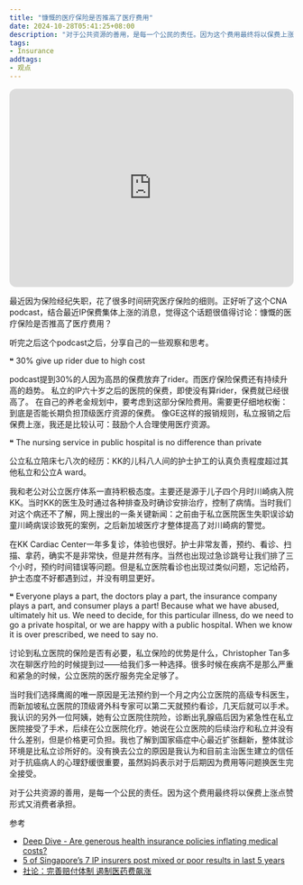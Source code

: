 ```yaml
---
title: "慷慨的医疗保险是否推高了医疗费用"
date: 2024-10-28T05:41:25+08:00
description: "对于公共资源的善用，是每一个公民的责任。因为这个费用最终将以保费上涨点赞形式又消费者承担"
tags:
- Insurance
addtags:
- 观点
---
```


<iframe style="border-radius:12px" src="https://open.spotify.com/embed/episode/7efoJ2EvjfQ9DC0T7BQZQT?utm_source=generator" width="100%" height="352" frameBorder="0" allowfullscreen="" allow="autoplay; clipboard-write; encrypted-media; fullscreen; picture-in-picture" loading="lazy"></iframe>


最近因为保险经纪失职，花了很多时间研究医疗保险的细则。正好听了这个CNA podcast，结合最近IP保费集体上涨的消息，觉得这个话题很值得讨论：慷慨的医疗保险是否推高了医疗费用？

听完之后这个podcast之后，分享自己的一些观察和思考。

❝ 30% give up rider due to high cost

podcast提到30%的人因为高昂的保费放弃了rider。而医疗保险保费还有持续升高的趋势。 私立的IP六十岁之后的医院的保费，即使没有算rider，保费就已经很高了。 在自己的养老金规划中，要考虑到这部分保险费用。需要更仔细地权衡：到底是否能长期负担顶级医疗资源的保费。 像GE这样的报销规则，私立报销之后保费上涨，我还是比较认可：鼓励个人合理使用医疗资源。

❝ The nursing service in public hospital is no difference than private

公立私立陪床七八次的经历：KK的儿科八人间的护士护工的认真负责程度超过其他私立和公立A ward。

我和老公对公立医疗体系一直持积极态度。主要还是源于儿子四个月时川崎病入院KK。当时KK的医生及时通过各种排查及时确诊安排治疗，控制了病情。当时我们对这个病还不了解，网上搜出的一条关键新闻：之前由于私立医院医生失职误诊幼童川崎病误诊致死的案例，之后新加坡医疗才整体提高了对川崎病的警觉。

在KK Cardiac Center一年多复诊，体验也很好。护士非常友善，预约、看诊、扫描、拿药，确实不是非常快，但是井然有序。当然也出现过急诊跳号让我们排了三个小时，预约时间错误等问题。但是私立医院看诊也出现过类似问题，忘记给药，护士态度不好都遇到过，并没有明显更好。

❝ Everyone plays a part, the doctors play a part, the insurance company plays a part, and consumer plays a part! Because what we have abused, ultimately hit us. We need to decide, for this particular illness, do we need to go a private hospital, or we are happy with a public hospital. When we know it is over prescribed, we need to say no.

讨论到私立医院的保险是否有必要，私立保险的优势是什么，Christopher Tan多次在聊医疗险的时候提到过——给我们多一种选择。很多时候在疾病不是那么严重和紧急的时候，公立医院的医疗服务完全足够了。

当时我们选择鹰阁的唯一原因是无法预约到一个月之内公立医院的高级专科医生，而新加坡私立医院的顶级肾外科专家可以第二天就预约看诊，几天后就可以手术。我认识的另外一位阿姨，她有公立医院住院险，诊断出乳腺癌后因为紧急性在私立医院接受了手术，后续在公立医院化疗。她说在公立医院的后续治疗和私立并没有什么差别，但是价格更可负担。我也了解到国家癌症中心最近扩张翻新，整体就诊环境是比私立诊所好的。没有换去公立的原因是我认为和目前主治医生建立的信任对于抗癌病人的心理舒缓很重要，虽然妈妈表示对于后期因为费用等问题换医生完全接受。

对于公共资源的善用，是每一个公民的责任。因为这个费用最终将以保费上涨点赞形式又消费者承担。

参考
- [Deep Dive - Are generous health insurance policies inflating medical costs?](https://www.channelnewsasia.com/listen/deep-dive/are-generous-health-insurance-policies-inflating-medical-costs-4505956)
- [5 of Singapore’s 7 IP insurers post mixed or poor results in last 5 years](https://www.straitstimes.com/singapore/five-of-singapore-s-seven-ip-insurers-post-mixed-or-poor-results-in-last-five-years)
- [社论：完善赔付体制 遏制医药费飙涨](https://www.zaobao.com.sg/forum/editorial/story20240808-4441675)
